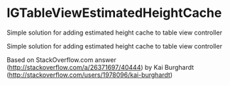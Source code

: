 # IGTableViewEstimatedHeightCache
Simple solution for adding estimated height cache to table view controller

Simple solution for adding estimated height cache to table view controller

Based on StackOverflow.com answer (http://stackoverflow.com/a/26371697/40444) by Kai Burghardt (http://stackoverflow.com/users/1978096/kai-burghardt)
